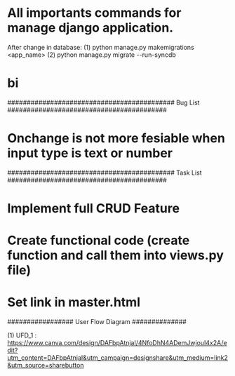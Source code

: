 # All importants commands for manage django application. 
After change in database: 
(1) python manage.py makemigrations <app_name>
(2) python manage.py migrate --run-syncdb 

# bi 
########################################### Bug List #########################################  
# Onchange is not more fesiable when input type is text or number 

########################################### Task List ######################################### 

# Implement full CRUD Feature 

# Create functional code (create function and call them into views.py file)  

# Set link in master.html  

################# User Flow Diagram ############## 

(1) UFD_1 : https://www.canva.com/design/DAFbpAtnjaI/4NfoDhN4ADemJwjouI4x2A/edit?utm_content=DAFbpAtnjaI&utm_campaign=designshare&utm_medium=link2&utm_source=sharebutton 
